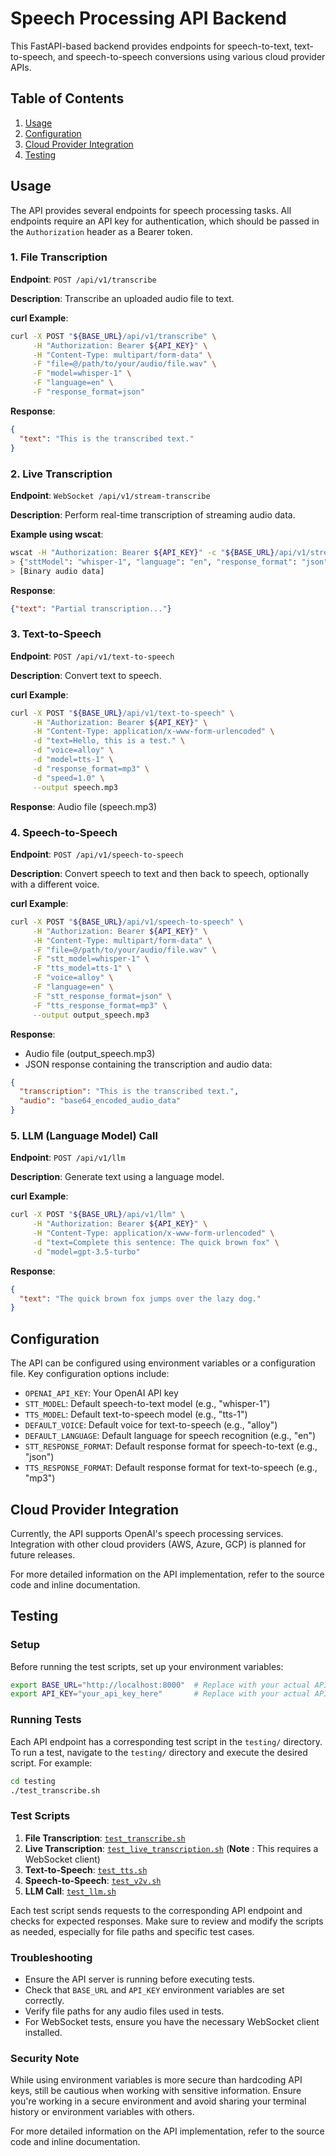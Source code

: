 # Speech Processing API Backend

This FastAPI-based backend provides endpoints for speech-to-text, text-to-speech, and speech-to-speech conversions using various cloud provider APIs.

## Table of Contents

1. [Usage](#usage)
2. [Configuration](#configuration)
3. [Cloud Provider Integration](#cloud-provider-integration)
4. [Testing](#testing)

## Usage

The API provides several endpoints for speech processing tasks. All endpoints require an API key for authentication, which should be passed in the `Authorization` header as a Bearer token.

### 1. File Transcription

**Endpoint**: `POST /api/v1/transcribe`

**Description**: Transcribe an uploaded audio file to text.

**curl Example**:
```bash
curl -X POST "${BASE_URL}/api/v1/transcribe" \
     -H "Authorization: Bearer ${API_KEY}" \
     -H "Content-Type: multipart/form-data" \
     -F "file=@/path/to/your/audio/file.wav" \
     -F "model=whisper-1" \
     -F "language=en" \
     -F "response_format=json"
```

**Response**:
```json
{
  "text": "This is the transcribed text."
}
```

### 2. Live Transcription

**Endpoint**: `WebSocket /api/v1/stream-transcribe`

**Description**: Perform real-time transcription of streaming audio data.

**Example using wscat**:
```bash
wscat -H "Authorization: Bearer ${API_KEY}" -c "${BASE_URL}/api/v1/stream-transcribe"
> {"sttModel": "whisper-1", "language": "en", "response_format": "json"}
> [Binary audio data]
```

**Response**:
```json
{"text": "Partial transcription..."}
```

### 3. Text-to-Speech

**Endpoint**: `POST /api/v1/text-to-speech`

**Description**: Convert text to speech.

**curl Example**:
```bash
curl -X POST "${BASE_URL}/api/v1/text-to-speech" \
     -H "Authorization: Bearer ${API_KEY}" \
     -H "Content-Type: application/x-www-form-urlencoded" \
     -d "text=Hello, this is a test." \
     -d "voice=alloy" \
     -d "model=tts-1" \
     -d "response_format=mp3" \
     -d "speed=1.0" \
     --output speech.mp3
```

**Response**: Audio file (speech.mp3)

### 4. Speech-to-Speech

**Endpoint**: `POST /api/v1/speech-to-speech`

**Description**: Convert speech to text and then back to speech, optionally with a different voice.

**curl Example**:
```bash
curl -X POST "${BASE_URL}/api/v1/speech-to-speech" \
     -H "Authorization: Bearer ${API_KEY}" \
     -H "Content-Type: multipart/form-data" \
     -F "file=@/path/to/your/audio/file.wav" \
     -F "stt_model=whisper-1" \
     -F "tts_model=tts-1" \
     -F "voice=alloy" \
     -F "language=en" \
     -F "stt_response_format=json" \
     -F "tts_response_format=mp3" \
     --output output_speech.mp3
```

**Response**: 
- Audio file (output_speech.mp3)
- JSON response containing the transcription and audio data:
```json
{
  "transcription": "This is the transcribed text.",
  "audio": "base64_encoded_audio_data"
}
```

### 5. LLM (Language Model) Call

**Endpoint**: `POST /api/v1/llm`

**Description**: Generate text using a language model.

**curl Example**:
```bash
curl -X POST "${BASE_URL}/api/v1/llm" \
     -H "Authorization: Bearer ${API_KEY}" \
     -H "Content-Type: application/x-www-form-urlencoded" \
     -d "text=Complete this sentence: The quick brown fox" \
     -d "model=gpt-3.5-turbo"
```

**Response**:
```json
{
  "text": "The quick brown fox jumps over the lazy dog."
}
```

## Configuration

The API can be configured using environment variables or a configuration file. Key configuration options include:

- `OPENAI_API_KEY`: Your OpenAI API key
- `STT_MODEL`: Default speech-to-text model (e.g., "whisper-1")
- `TTS_MODEL`: Default text-to-speech model (e.g., "tts-1")
- `DEFAULT_VOICE`: Default voice for text-to-speech (e.g., "alloy")
- `DEFAULT_LANGUAGE`: Default language for speech recognition (e.g., "en")
- `STT_RESPONSE_FORMAT`: Default response format for speech-to-text (e.g., "json")
- `TTS_RESPONSE_FORMAT`: Default response format for text-to-speech (e.g., "mp3")

## Cloud Provider Integration

Currently, the API supports OpenAI's speech processing services. Integration with other cloud providers (AWS, Azure, GCP) is planned for future releases.

For more detailed information on the API implementation, refer to the source code and inline documentation.

## Testing

### Setup

Before running the test scripts, set up your environment variables:

```bash
export BASE_URL="http://localhost:8000"  # Replace with your actual API base URL
export API_KEY="your_api_key_here"       # Replace with your actual API key
```

### Running Tests

Each API endpoint has a corresponding test script in the `testing/` directory. To run a test, navigate to the `testing/` directory and execute the desired script. For example:

```bash
cd testing
./test_transcribe.sh
```

### Test Scripts

1. **File Transcription**: [`test_transcribe.sh`](../testing/test_transcribe.sh)
2. **Live Transcription**: [`test_live_transcription.sh`](../testing/test_live_transcription.sh)
(**Note** : This requires a WebSocket client)
3. **Text-to-Speech**: [`test_tts.sh`](../testing/test_tts.sh)
4. **Speech-to-Speech**: [`test_v2v.sh`](../testing/test_v2v.sh)
5. **LLM Call**: [`test_llm.sh`](../testing/test_llm.sh)

Each test script sends requests to the corresponding API endpoint and checks for expected responses. Make sure to review and modify the scripts as needed, especially for file paths and specific test cases.

### Troubleshooting

- Ensure the API server is running before executing tests.
- Check that `BASE_URL` and `API_KEY` environment variables are set correctly.
- Verify file paths for any audio files used in tests.
- For WebSocket tests, ensure you have the necessary WebSocket client installed.

### Security Note

While using environment variables is more secure than hardcoding API keys, still be cautious when working with sensitive information. Ensure you're working in a secure environment and avoid sharing your terminal history or environment variables with others.

For more detailed information on the API implementation, refer to the source code and inline documentation.